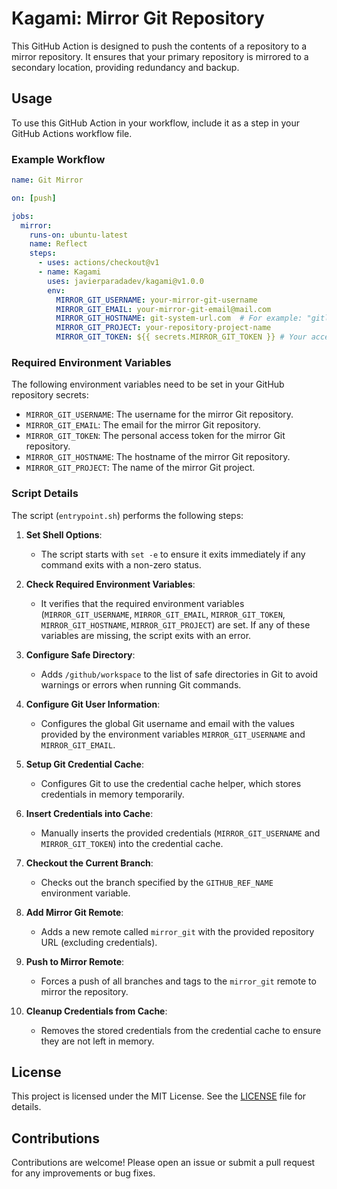 # Kagami: Mirror Git Repository

This GitHub Action is designed to push the contents of a repository to a mirror repository. It ensures that your primary repository is mirrored to a secondary location, providing redundancy and backup.

## Usage

To use this GitHub Action in your workflow, include it as a step in your GitHub Actions workflow file.

### Example Workflow

```yaml
name: Git Mirror

on: [push]

jobs:
  mirror:
    runs-on: ubuntu-latest
    name: Reflect
    steps:
      - uses: actions/checkout@v1
      - name: Kagami
        uses: javierparadadev/kagami@v1.0.0
        env:
          MIRROR_GIT_USERNAME: your-mirror-git-username
          MIRROR_GIT_EMAIL: your-mirror-git-email@mail.com
          MIRROR_GIT_HOSTNAME: git-system-url.com  # For example: "gitlab.com"
          MIRROR_GIT_PROJECT: your-repository-project-name
          MIRROR_GIT_TOKEN: ${{ secrets.MIRROR_GIT_TOKEN }} # Your access token with write permissions
```

### Required Environment Variables

The following environment variables need to be set in your GitHub repository secrets:

- `MIRROR_GIT_USERNAME`: The username for the mirror Git repository.
- `MIRROR_GIT_EMAIL`: The email for the mirror Git repository.
- `MIRROR_GIT_TOKEN`: The personal access token for the mirror Git repository.
- `MIRROR_GIT_HOSTNAME`: The hostname of the mirror Git repository.
- `MIRROR_GIT_PROJECT`: The name of the mirror Git project.

### Script Details

The script (`entrypoint.sh`) performs the following steps:

1. **Set Shell Options**:
   - The script starts with `set -e` to ensure it exits immediately if any command exits with a non-zero status.

2. **Check Required Environment Variables**:
   - It verifies that the required environment variables (`MIRROR_GIT_USERNAME`, `MIRROR_GIT_EMAIL`, `MIRROR_GIT_TOKEN`, `MIRROR_GIT_HOSTNAME`, `MIRROR_GIT_PROJECT`) are set. If any of these variables are missing, the script exits with an error.

3. **Configure Safe Directory**:
   - Adds `/github/workspace` to the list of safe directories in Git to avoid warnings or errors when running Git commands.

4. **Configure Git User Information**:
   - Configures the global Git username and email with the values provided by the environment variables `MIRROR_GIT_USERNAME` and `MIRROR_GIT_EMAIL`.

5. **Setup Git Credential Cache**:
   - Configures Git to use the credential cache helper, which stores credentials in memory temporarily.

6. **Insert Credentials into Cache**:
   - Manually inserts the provided credentials (`MIRROR_GIT_USERNAME` and `MIRROR_GIT_TOKEN`) into the credential cache.

7. **Checkout the Current Branch**:
   - Checks out the branch specified by the `GITHUB_REF_NAME` environment variable.

8. **Add Mirror Git Remote**:
   - Adds a new remote called `mirror_git` with the provided repository URL (excluding credentials).

9. **Push to Mirror Remote**:
   - Forces a push of all branches and tags to the `mirror_git` remote to mirror the repository.

10. **Cleanup Credentials from Cache**:
    - Removes the stored credentials from the credential cache to ensure they are not left in memory.

## License

This project is licensed under the MIT License. See the [LICENSE](LICENSE) file for details.

## Contributions

Contributions are welcome! Please open an issue or submit a pull request for any improvements or bug fixes.